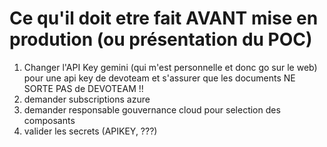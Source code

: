 # Ce qu'il doit etre fait AVANT mise en prodution (ou présentation du POC)

1. Changer l'API Key gemini (qui m'est personnelle et donc go sur le web) pour une api key de devoteam et s'assurer que les documents NE SORTE PAS de DEVOTEAM !!
2. demander subscriptions azure
3. demander responsable gouvernance cloud pour selection des composants
4. valider les secrets (APIKEY, ???)
  